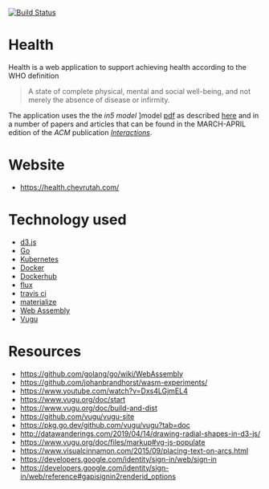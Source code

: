 [![Build Status](https://travis-ci.org/ilanpillemer/health.svg?branch=master)](https://travis-ci.org/ilanpillemer/health)

# Health

Health is a web application to support achieving health according to the WHO definition

> A state of complete physical, mental and social well-being, and not
> merely the absence of disease or infirmity.

The application uses the the _*in5 model*_ ]model [pdf](https://dl.acm.org/doi/pdf/10.1145/3290607.3312977) as described [here](https://dl.acm.org/doi/10.1145/3290607.3312977) and in a number of papers and articles that can be found
in the MARCH-APRIL edition of the _ACM_ publication [_Interactions_](https://interactions.acm.org/archive/toc/march-april-2020).


# Website

+ https://health.chevrutah.com/

# Technology used

+ [d3.js](https://d3js.org)
+ [Go](https://golang.org)
+ [Kubernetes](https://kubernetes.io)
+ [Docker](https://www.docker.com)
+ [Dockerhub](https://hub.docker.com)
+ [flux](https://fluxcd.io)
+ [travis ci](https://travis-ci.org)
+ [materialize](https://materializecss.com/)
+ [Web Assembly](https://webassembly.org/)
+ [Vugu](https://vugu.org/)



# Resources

+ https://github.com/golang/go/wiki/WebAssembly
+ https://github.com/johanbrandhorst/wasm-experiments/
+ https://www.youtube.com/watch?v=Dxs4LGjmEL4
+ https://www.vugu.org/doc/start
+ https://www.vugu.org/doc/build-and-dist
+ https://github.com/vugu/vugu-site
+ https://pkg.go.dev/github.com/vugu/vugu?tab=doc
+ http://datawanderings.com/2019/04/14/drawing-radial-shapes-in-d3-js/
+ https://www.vugu.org/doc/files/markup#vg-js-populate
+ https://www.visualcinnamon.com/2015/09/placing-text-on-arcs.html
+ https://developers.google.com/identity/sign-in/web/sign-in
+ https://developers.google.com/identity/sign-in/web/reference#gapisignin2renderid_options